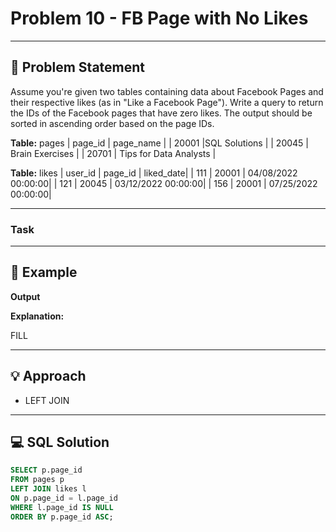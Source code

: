 # Problem 10 - FB Page with No Likes

---

## 📄 Problem Statement
Assume you're given two tables containing data about Facebook Pages and their respective likes (as in "Like a Facebook Page").
Write a query to return the IDs of the Facebook pages that have zero likes. The output should be sorted in ascending order based on the page IDs.

**Table:** pages
| page_id	| page_name |
| 20001 |SQL Solutions |
| 20045 | Brain Exercises |
| 20701 | Tips for Data Analysts |

**Table:** likes
| user_id	| page_id	| liked_date| 
| 111		| 20001		| 04/08/2022 00:00:00| 
| 121		| 20045		| 03/12/2022 00:00:00| 
| 156		| 20001		| 07/25/2022 00:00:00| 


---

### Task

---

## 🧪 Example

**Output**
  
**Explanation:**

FILL

---

## 💡 Approach

- LEFT JOIN

---

## 💻 SQL Solution

```sql
SELECT p.page_id
FROM pages p
LEFT JOIN likes l 
ON p.page_id = l.page_id
WHERE l.page_id IS NULL
ORDER BY p.page_id ASC;
